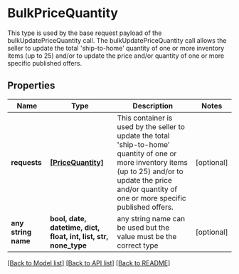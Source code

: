 # BulkPriceQuantity

This type is used by the base request payload of the bulkUpdatePriceQuantity call. The bulkUpdatePriceQuantity call allows the seller to update the total 'ship-to-home' quantity of one or more inventory items (up to 25) and/or to update the price and/or quantity of one or more specific published offers.

## Properties
Name | Type | Description | Notes
------------ | ------------- | ------------- | -------------
**requests** | [**[PriceQuantity]**](PriceQuantity.md) | This container is used by the seller to update the total &#39;ship-to-home&#39; quantity of one or more inventory items (up to 25) and/or to update the price and/or quantity of one or more specific published offers. | [optional] 
**any string name** | **bool, date, datetime, dict, float, int, list, str, none_type** | any string name can be used but the value must be the correct type | [optional]

[[Back to Model list]](../README.md#documentation-for-models) [[Back to API list]](../README.md#documentation-for-api-endpoints) [[Back to README]](../README.md)


